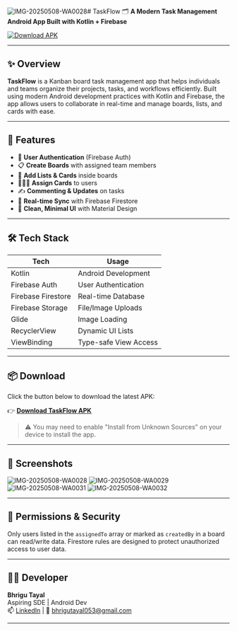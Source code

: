 ![IMG-20250508-WA0028](https://github.com/user-attachments/assets/b6472cb9-3007-43e0-840b-4e8e632ab3c1)# TaskFlow 🗂️
**A Modern Task Management Android App Built with Kotlin + Firebase**

[![Download APK](https://img.shields.io/badge/Download-APK-blue?style=for-the-badge&logo=android)](https://github.com/bhrigutayal/TaskFlow/releases/tag/v1.0.0)

---

## ✨ Overview

**TaskFlow** is a Kanban board task management app that helps individuals and teams organize their projects, tasks, and workflows efficiently. Built using modern Android development practices with Kotlin and Firebase, the app allows users to collaborate in real-time and manage boards, lists, and cards with ease.

---

## 🚀 Features

- 🔐 **User Authentication** (Firebase Auth)
- 📋 **Create Boards** with assigned team members
- 📌 **Add Lists & Cards** inside boards
- 🧑‍🤝‍🧑 **Assign Cards** to users
- ✍️ **Commenting & Updates** on tasks
- 🔄 **Real-time Sync** with Firebase Firestore
- 🎨 **Clean, Minimal UI** with Material Design

---

## 🛠️ Tech Stack

| Tech             | Usage                     |
|------------------|---------------------------|
| Kotlin           | Android Development       |
| Firebase Auth    | User Authentication       |
| Firebase Firestore | Real-time Database       |
| Firebase Storage | File/Image Uploads        |
| Glide            | Image Loading             |
| RecyclerView     | Dynamic UI Lists          |
| ViewBinding      | Type-safe View Access     |

---

## 📦 Download

Click the button below to download the latest APK:

👉 **[Download TaskFlow APK](https://github.com/bhrigutayal/TaskFlow/releases/tag/v1.0.0)**

> ⚠️ You may need to enable "Install from Unknown Sources" on your device to install the app.

---


## 📸 Screenshots
![IMG-20250508-WA0028](https://github.com/user-attachments/assets/8871d140-3682-4ca8-9c7a-cee8de172dec)
![IMG-20250508-WA0029](https://github.com/user-attachments/assets/cdae3bda-3b77-4475-a0a7-e9febd1fae59)
![IMG-20250508-WA0031](https://github.com/user-attachments/assets/a7d2f722-3dc6-42b5-8375-e7596781cb47)
![IMG-20250508-WA0032](https://github.com/user-attachments/assets/3d616346-18f0-4da4-8956-aef98299de39)


---

## 🔐 Permissions & Security

Only users listed in the `assignedTo` array or marked as `createdBy` in a board can read/write data. Firestore rules are designed to protect unauthorized access to user data.

---

## 🧑‍💻 Developer

**Bhrigu Tayal**  
Aspiring SDE | Android Dev  
📫 [LinkedIn](https://linkedin.com/in/bhrigu-tayal-0aa469212) | 📧 bhrigutayal053@gmail.com

---
